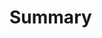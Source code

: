 <!-- PRs into main are released as soon as they are merged. Their descriptions will be used directly to create release notes, so make sure they contain everything! -->
<!-- Anything added between the auto-generation marker comments will be replaced on every pushed commit, so make sure to add anything you want to add outside of them. -->
<!-- However, any part of the final PR description (i.e. the description at the point of the final commit to the PR) can be changed and will be retained when producing the release notes -->
<!-- Please don't add features not discussed in an issue first -->

# Summary

<!--- START AUTOGENERATED NOTES --->
<!--- END AUTOGENERATED NOTES --->
